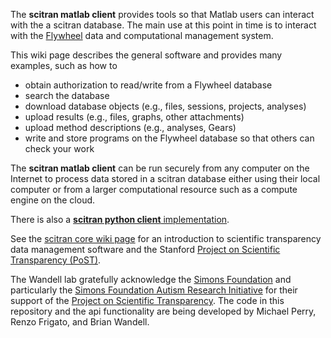 The **scitran matlab client** provides tools so that Matlab users can interact with the a scitran database. The main use at this point in time is to interact with the [Flywheel](https://flywheel.io) data and computational management system.

This wiki page describes the general software and provides many examples, such as how to

* obtain authorization to read/write from a Flywheel database
* search the database
* download database objects (e.g., files, sessions, projects, analyses)
* upload results (e.g., files, graphs, other attachments)
* upload method descriptions (e.g., analyses, Gears)
* write and store programs on the Flywheel database so that others can check your work 

The **scitran matlab client** can be run securely from any computer on the Internet to process data stored in a scitran database either using their local computer or from a larger computational resource such as a compute engine on the cloud.

There is also a [**scitran python client** implementation](https://github.com/scitran/python-client).

See the [scitran core wiki page](https://github.com/scitran/core/wiki) for an introduction to scientific transparency data management software and the Stanford [Project on Scientific Transparency (PoST)](http://post.stanford.edu). 

The Wandell lab gratefully acknowledge the [Simons Foundation](https://www.simonsfoundation.org/) and particularly the [Simons Foundation Autism Research Initiative](https://sfari.org/) for their support of the [Project on Scientific Transparency](http://post.stanford.edu).  The code in this repository and the api functionality are being developed by Michael Perry, Renzo Frigato, and Brian Wandell.
